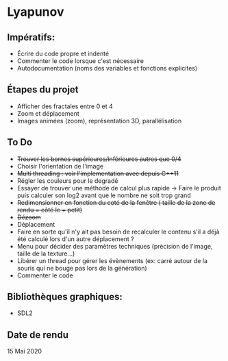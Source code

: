# Lyapunov

## Impératifs:
- Écrire du code propre et indenté
- Commenter le code lorsque c'est nécessaire
- Autodocumentation (noms des variables et fonctions explicites)

## Étapes du projet
- Afficher des fractales entre 0 et 4
- Zoom et déplacement
- Images animées (zoom), représentation 3D, parallélisation

## To Do
- ~~Trouver les bornes supérieures/inférieures autres que 0/4~~
- Choisir l'orientation de l'image
- ~~Multi threading : voir l'implementation avec <thread> depuis C++11~~
- Régler les couleurs pour le degradé 
- Essayer de trouver une méthode de calcul plus rapide -> Faire le produit puis calculer son log2 avant que le nombre ne soit trop grand
- ~~Redimensionner en fonction du coté de la fenêtre ( taille de la zone de rendu = côté le + petit)~~
- ~~Dézoom~~
- Déplacement
- Faire en sorte qu'il n'y ait pas besoin de recalculer le contenu s'il a déjà été calculé lors d'un autre déplacement ?
- Menu pour décider des paramètres techniques (précision de l'image, taille de la texture...)
- Libérer un thread pour gérer les évènements (ex: carré autour de la souris qui ne bouge pas lors de la génération)
- Commenter le code

## Bibliothèques graphiques:
- SDL2

## Date de rendu

15 Mai 2020